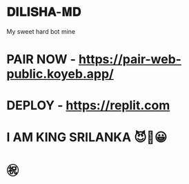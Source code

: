 # 𝐃𝐈𝐋𝐈𝐒𝐇𝐀-𝐌𝐃
My sweet hard bot mine

# PAIR NOW - https://pair-web-public.koyeb.app/

# DEPLOY - https://replit.com

# I AM KING SRILANKA 😈💫😀

# ㊗
